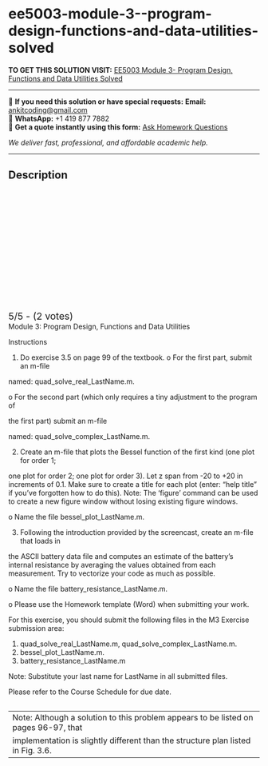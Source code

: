 # ee5003-module-3--program-design-functions-and-data-utilities-solved
**TO GET THIS SOLUTION VISIT:** [EE5003 Module 3- Program Design, Functions and Data Utilities Solved](https://www.ankitcodinghub.com/product/ee5003-module-3-program-design-functions-and-data-utilities-solved/)


---

📩 **If you need this solution or have special requests:** **Email:** ankitcoding@gmail.com  
📱 **WhatsApp:** +1 419 877 7882  
📄 **Get a quote instantly using this form:** [Ask Homework Questions](https://www.ankitcodinghub.com/services/ask-homework-questions/)

*We deliver fast, professional, and affordable academic help.*

---

<h2>Description</h2>



<div class="kk-star-ratings kksr-auto kksr-align-center kksr-valign-top" data-payload="{&quot;align&quot;:&quot;center&quot;,&quot;id&quot;:&quot;96575&quot;,&quot;slug&quot;:&quot;default&quot;,&quot;valign&quot;:&quot;top&quot;,&quot;ignore&quot;:&quot;&quot;,&quot;reference&quot;:&quot;auto&quot;,&quot;class&quot;:&quot;&quot;,&quot;count&quot;:&quot;2&quot;,&quot;legendonly&quot;:&quot;&quot;,&quot;readonly&quot;:&quot;&quot;,&quot;score&quot;:&quot;5&quot;,&quot;starsonly&quot;:&quot;&quot;,&quot;best&quot;:&quot;5&quot;,&quot;gap&quot;:&quot;4&quot;,&quot;greet&quot;:&quot;Rate this product&quot;,&quot;legend&quot;:&quot;5\/5 - (2 votes)&quot;,&quot;size&quot;:&quot;24&quot;,&quot;title&quot;:&quot;EE5003 Module 3- Program Design, Functions and Data Utilities Solved&quot;,&quot;width&quot;:&quot;138&quot;,&quot;_legend&quot;:&quot;{score}\/{best} - ({count} {votes})&quot;,&quot;font_factor&quot;:&quot;1.25&quot;}">

<div class="kksr-stars">

<div class="kksr-stars-inactive">
            <div class="kksr-star" data-star="1" style="padding-right: 4px">


<div class="kksr-icon" style="width: 24px; height: 24px;"></div>
        </div>
            <div class="kksr-star" data-star="2" style="padding-right: 4px">


<div class="kksr-icon" style="width: 24px; height: 24px;"></div>
        </div>
            <div class="kksr-star" data-star="3" style="padding-right: 4px">


<div class="kksr-icon" style="width: 24px; height: 24px;"></div>
        </div>
            <div class="kksr-star" data-star="4" style="padding-right: 4px">


<div class="kksr-icon" style="width: 24px; height: 24px;"></div>
        </div>
            <div class="kksr-star" data-star="5" style="padding-right: 4px">


<div class="kksr-icon" style="width: 24px; height: 24px;"></div>
        </div>
    </div>

<div class="kksr-stars-active" style="width: 138px;">
            <div class="kksr-star" style="padding-right: 4px">


<div class="kksr-icon" style="width: 24px; height: 24px;"></div>
        </div>
            <div class="kksr-star" style="padding-right: 4px">


<div class="kksr-icon" style="width: 24px; height: 24px;"></div>
        </div>
            <div class="kksr-star" style="padding-right: 4px">


<div class="kksr-icon" style="width: 24px; height: 24px;"></div>
        </div>
            <div class="kksr-star" style="padding-right: 4px">


<div class="kksr-icon" style="width: 24px; height: 24px;"></div>
        </div>
            <div class="kksr-star" style="padding-right: 4px">


<div class="kksr-icon" style="width: 24px; height: 24px;"></div>
        </div>
    </div>
</div>


<div class="kksr-legend" style="font-size: 19.2px;">
            5/5 - (2 votes)    </div>
    </div>
<div class="page" title="Page 1">
<div class="layoutArea">
<div class="column">
Module 3: Program Design, Functions and Data Utilities

Instructions

1. Do exercise 3.5 on page 99 of the textbook. o For the first part, submit an m-file

named: quad_solve_real_LastName.m.

o For the second part (which only requires a tiny adjustment to the program of

the first part) submit an m-file

named: quad_solve_complex_LastName.m.

2. Create an m-file that plots the Bessel function of the first kind (one plot for order 1;

one plot for order 2; one plot for order 3). Let z span from -20 to +20 in increments of 0.1. Make sure to create a title for each plot (enter: “help title” if you’ve forgotten how to do this). Note: The ‘figure’ command can be used to create a new figure window without losing existing figure windows.

o Name the file bessel_plot_LastName.m.

3. Following the introduction provided by the screencast, create an m-file that loads in

the ASCII battery data file and computes an estimate of the battery’s internal resistance by averaging the values obtained from each measurement. Try to vectorize your code as much as possible.

o Name the file battery_resistance_LastName.m.

o Please use the Homework template (Word) when submitting your work.

For this exercise, you should submit the following files in the M3 Exercise submission area:

<ol>
<li>quad_solve_real_LastName.m, quad_solve_complex_LastName.m.</li>
<li>bessel_plot_LastName.m.</li>
<li>battery_resistance_LastName.m</li>
</ol>
Note: Substitute your last name for LastName in all submitted files.

Please refer to the Course Schedule for due date.

</div>
</div>
<table>
<tbody>
<tr>
<td>
<div class="layoutArea">
<div class="column">
Note: Although a solution to this problem appears to be listed on pages 96-97, that

</div>
</div>
</td>
</tr>
<tr>
<td>
<div class="layoutArea">
<div class="column">
implementation is slightly different than the structure plan listed in Fig. 3.6.

</div>
</div>
</td>
</tr>
</tbody>
</table>
</div>
